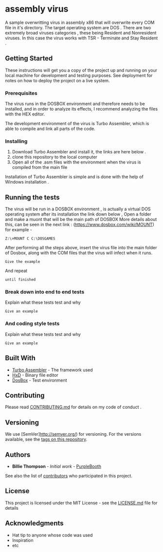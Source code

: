 # assembly virus 

A sample overwritting virus in assembly x86 that will overwrite every COM file in it's
 directory.
The target operating system are DOS . 
There are two extremely broad viruses categories  , these being Resident and
  Nonresident viruses.
  In this case the virus works with TSR - Terminate and Stay Resident . 
## Getting Started

These instructions will get you a copy of the project up and running on your local machine for development and testing purposes. See deployment for notes on how to deploy the project on a live system.

### Prerequisites

The virus runs in the DOSBOX environment and therefore needs to be installed, and in order to analyze its effects, I recommend analyzing the files with the HEX editor.

The development environment of the virus is Turbo Assembler, which is able to compile and link all parts of the code.

### Installing

1) Download Turbo Assembler and install it, the links are here below .
2) clone this repository to  the local computer
3) Open all of the .asm files with the environment when the virus is compiled from the main file 


Installation of Turbo Assembler  is simple and is done with the help of Windows installation .


## Running the tests

The virus will be run in a DOSBOX environment  , is actually a virtual DOS operating system 
after its installation the link down below , Open a folder and make a muont that will be the main path of DOSBOX More details about this, can be seen in the next link :
(https://www.dosbox.com/wiki/MOUNT)
<br/>
for example -
```
Z:\>MOUNT C C:\DOSGAMES
```

After performing all the steps above, insert the virus file into the main folder of Dosbox, along with the COM files that the virus will infect when it runs.



```
Give the example
```

And repeat

```
until finished
```


### Break down into end to end tests

Explain what these tests test and why

```
Give an example
```

### And coding style tests

Explain what these tests test and why

```
Give an example
```


## Built With

* [Turbo Assembler](https://sourceforge.net/projects/guitasm8086/) - The framework used
* [HxD](https://mh-nexus.de/en/hxd/) - Binary file editor
* [DosBox](https://www.dosbox.com/download.php?main=1) - Test environment


## Contributing

Please read [CONTRIBUTING.md](https://github.com/oshersi/assembly-virus/commits?author=oshersi) for details on my code of conduct .

## Versioning

We use [SemVer]http://semver.org/) for versioning. For the versions available, see the [tags on this repository](https://github.com/your/project/tags). 

## Authors

* **Billie Thompson** - *Initial work* - [PurpleBooth](https://github.com/PurpleBooth)

See also the list of [contributors](https://github.com/your/project/contributors) who participated in this project.

## License

This project is licensed under the MIT License - see the [LICENSE.md](LICENSE.md) file for details

## Acknowledgments

* Hat tip to anyone whose code was used
* Inspiration
* etc

